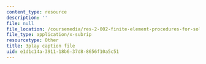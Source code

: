 ```yaml
---
content_type: resource
description: ''
file: null
file_location: /coursemedia/res-2-002-finite-element-procedures-for-solids-and-structures-spring-2010/e1d1c14a391118b637d88656f10a5c51_o2Vlt1avXCs.srt
file_type: application/x-subrip
resourcetype: Other
title: 3play caption file
uid: e1d1c14a-3911-18b6-37d8-8656f10a5c51
---
```

